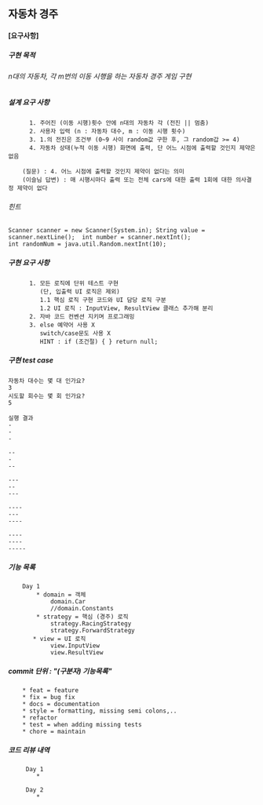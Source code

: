## **자동차 경주**

#### [요구사항]
##### 구현 목적
###### n대의 자동차, 각 m번의 이동 시행을 하는 자동차 경주 게임 구현
##### 설계 요구 사항
          1. 주어진 (이동 시행)횟수 안에 n대의 자동차 각 (전진 || 멈춤)
          2. 사용자 입력 (n : 자동차 대수, m : 이동 시행 횟수)
          3. 1.의 전진은 조건부 (0~9 사이 random값 구한 후, 그 random갑 >= 4)
          4. 자동차 상태(누적 이동 시행) 화면에 출력, 단 어느 시점에 출력할 것인지 제약은 없음 
    
        (질문) : 4. 어느 시점에 출력할 것인지 제약이 없다는 의미
        (이슬님 답변) : 매 시행시마다 출력 또는 전체 cars에 대한 출력 1회에 대한 의사결정 제약이 없다

###### 힌트
`Scanner scanner = new Scanner(System.in);
 String value = scanner.nextLine(); 
 int number = scanner.nextInt();`  
 `int randomNum = java.util.Random.nextInt(10);`

##### 구현 요구 사항 
          1. 모든 로직에 단위 테스트 구현
             (단, 입출력 UI 로직은 제외)
             1.1 핵심 로직 구현 코드와 UI 담당 로직 구분
             1.2 UI 로직 : InputView, ResultView 클래스 추가해 분리
          2. 자바 코드 컨벤션 지키며 프로그래밍
          3. else 예약어 사용 X
             switch/case문도 사용 X 
             HINT : if (조건절) { } return null;
             
##### 구현 test case 
    자동차 대수는 몇 대 인가요?
    3
    시도할 회수는 몇 회 인가요?
    5
    
    실행 결과
    -
    -
    -
    
    --
    -
    --
    
    ---
    --
    ---
    
    ----
    ---
    ----
    
    ----
    ----
    -----

##### 기능 목록 
        Day 1
            * domain = 객체 
                domain.Car
                //domain.Constants
            * strategy = 핵심 (경주) 로직
                strategy.RacingStrategy
                strategy.ForwardStrategy
           * view = UI 로직
                view.InputView
                view.ResultView

##### commit 단위 : "(구분자) 기능목록"
        * feat = feature
        * fix = bug fix
        * docs = documentation
        * style = formatting, missing semi colons,..
        * refactor
        * test = when adding missing tests
        * chore = maintain 
        
##### 코드 리뷰 내역
         Day 1
            * 
         
         Day 2
            * 
            
            
         